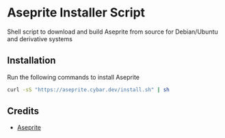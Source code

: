 # Aseprite Installer Script

Shell script to download and build Aseprite from source for Debian/Ubuntu and derivative systems

## Installation

Run the following commands to install Aseprite

```sh
curl -sS "https://aseprite.cybar.dev/install.sh" | sh
```

## Credits

-   [Aseprite](https://github.com/aseprite/aseprite/)
